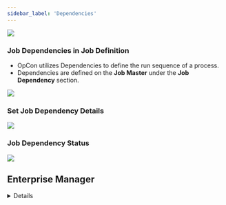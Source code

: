 ```yaml
---
sidebar_label: 'Dependencies'
---
```


![](../static/imgbasic/Picture21.png)

### Job Dependencies in Job Definition

* OpCon utilizes Dependencies to define the run sequence of a process.
* Dependencies are defined on the **Job Master** under the **Job Dependency** section.

![](../static/imgbasic/sm-daily-job-dependency.png)

### Set Job Dependency Details

![](../static/imgbasic/sm-job-dependency-details-set.png)

### Job Dependency Status

![](../static/imgbasic/sm-job-dependency-status.png)


## Enterprise Manager

<details>

#### Job Dependency Definition Tab

* OpCon allows the definition of a Job Run sequence

* Use the Dependencies tab to define Job Dependencies

![](../static/imgbasic/Picture22.png)

#### Add Job Dependency Details

![](../static/imgbasic/Picture23.png)
![](../static/imgbasic/Picture24.png)

</details>
